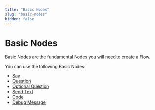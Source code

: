 ```yaml
---
title: "Basic Nodes" 
slug: "basic-nodes" 
hidden: false 
---
```


# Basic Nodes

Basic Nodes are the fundamental Nodes you will need to create a Flow.

You can use the following Basic Nodes:

- [Say](say.md)
- [Question](question.md)
- [Optional Question](optional-question.md)
- [Send Text](send-text.md)
- [Code](code/overview.md)
- [Debug Message](debug-message.md)